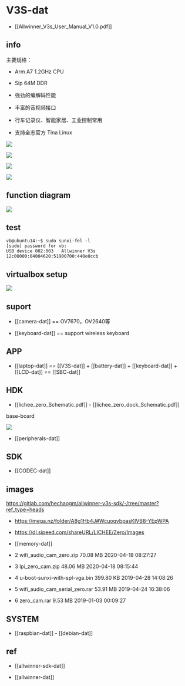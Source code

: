 
# V3S-dat

- [[Allwinner_V3s_User_Manual_V1.0.pdf]]


## info 

主要规格：
- Arm A7 1.2GHz CPU
- Sip 64M DDR

- 强劲的编解码性能
- 丰富的音视频接口
- 行车记录仪、智能家居、工业控制常用
- 支持全志官方 Tina Linux

![](2025-08-09-01-04-30.png)

![](2025-08-09-01-04-43.png)

![](2025-08-09-01-04-55.png)

![](2025-08-09-01-05-34.png)


## function diagram 

![](2025-08-09-01-05-15.png)


## test 

    vb@ubuntu14:~$ sudo sunxi-fel -l
    [sudo] password for vb: 
    USB device 002:003   Allwinner V3s     12c00000:04004620:51900700:440e0ccb

## virtualbox setup 

![](2025-07-16-12-31-13.png)

## suport 

- [[camera-dat]] == OV7670，OV2640等


- [[keyboard-dat]] == support wireless keyboard


## APP 

- [[laptop-dat]] == [[V3S-dat]] + [[battery-dat]] + [[keyboard-dat]] + [[LCD-dat]] == [[SBC-dat]]


## HDK 

- [[lichee_zero_Schematic.pdf]] - [[lichee_zero_dock_Schematic.pdf]]

base-board 

![](2025-07-16-14-52-55.png)

- [[peripherals-dat]]

## SDK 

- [[CODEC-dat]]

## images 


https://gitlab.com/hechaogm/allwinner-v3s-sdk/-/tree/master?ref_type=heads

- https://mega.nz/folder/A8g1Hb4J#WcuoqvbpasKlVB8-YEpWPA
- https://dl.sipeed.com/shareURL/LICHEE/Zero/Images

- [[memory-dat]]

- 2  wifi_audio_cam_zero.zip 70.08 MB 2020-04-18 08:27:27 
- 3  lpi_zero_cam.zip 48.06 MB 2020-04-18 08:15:44 
- 4  u-boot-sunxi-with-spl-vga.bin 399.80 KB 2019-04-28 14:08:26 
- 5  wifi_audio_cam_serial_zero.rar 53.91 MB 2019-04-24 16:38:06 
- 6  zero_cam.rar 9.53 MB 2019-01-03 00:09:27

## SYSTEM 

- [[raspbian-dat]] - [[debian-dat]]



## ref 

- [[allwinner-sdk-dat]]

- [[allwinner-dat]]